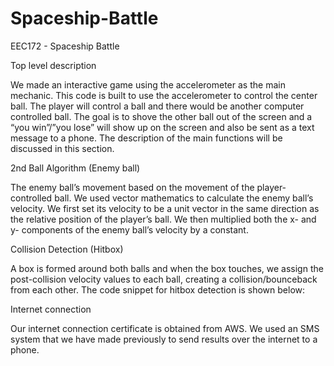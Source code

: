 # Spaceship-Battle
EEC172 - Spaceship Battle


 

Top level description

We made an interactive game using the accelerometer as the main mechanic. This code is built to use the accelerometer to control the center ball. The player will control a ball and there would be another computer controlled ball. The goal is to shove the other ball out of the screen and a “you win”/”you lose” will show up on the screen and also be sent as a text message to a phone. The description of the main functions will be discussed in this section.




2nd Ball Algorithm (Enemy ball)

The enemy ball’s movement based on the movement of the player-controlled ball. We used vector mathematics to calculate the enemy ball’s velocity. We first set its velocity to be a unit vector in the same direction as the relative position of the player’s ball. We then multiplied both the x- and y- components of the enemy ball’s velocity by a constant.


Collision Detection (Hitbox)

A box is formed around both balls and when the box touches, we assign the post-collision velocity values to each ball, creating a collision/bounceback from each other. The code snippet for hitbox detection is shown below:



Internet connection

Our internet connection certificate is obtained from AWS. We used an SMS system that we have made previously to send results over the internet to a phone.
